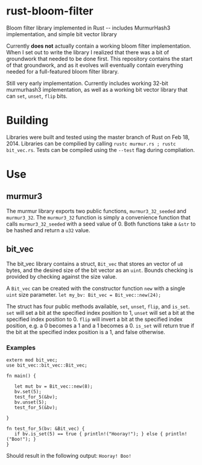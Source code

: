 rust-bloom-filter
=================

Bloom filter library implemented in Rust -- includes MurmurHash3
implementation, and simple bit vector library

Currently **does not** actually contain a working bloom filter
implementation. When I set out to write the library I realized that
there was a bit of groundwork that needed to be done first.  This
repository contains the start of that groundwork, and as it evolves
will eventually contain everything needed for a full-featured bloom
filter library.

Still very early implementation. Currently includes working 32-bit
murmurhash3 implementation, as well as a working bit vector library
that can `set`, `unset`, `flip` bits.


Building
========

Libraries were built and tested using the master branch of Rust on Feb
18, 2014. Libraries can be compilied by calling `rustc murmur.rs ;
rustc bit_vec.rs`. Tests can be compiled using the `--test` flag
during compliation.

Use
===

murmur3
-------

The murmur library exports two public functions, `murmur3_32_seeded`
and `murmur3_32`. The `murmur3_32` function is simply a convenience
function that calls `murmur3_32_seeded` with a seed value of 0. Both
functions take a `&str` to be hashed and return a `u32` value.


bit_vec
-------

The bit_vec library contains a struct, `Bit_vec` that stores an vector
of `u8` bytes, and the desired size of the bit vector as an
`uint`. Bounds checking is provided by checking against the size
value.

A `Bit_vec` can be created with the constructor function `new` with
a single `uint` size parameter.
`let my_bv: Bit_vec = Bit_vec::new(24);`

The struct has four public methods available, `set`, `unset`, `flip`,
and `is_set`. `set` will set a bit at the specified index position to
1, `unset` will set a bit at the specified index position to 0. `flip`
will invert a bit at the specified index position, e.g. a 0 becomes a
1 and a 1 becomes a 0. `is_set` will return true if the bit at the
specified index position is a 1, and false otherwise.

### Examples

	extern mod bit_vec;
	use bit_vec::bit_vec::Bit_vec;

	fn main() {

       let mut bv = Bit_vec::new(8);
       bv.set(5);
       test_for_5(&bv);
       bv.unset(5);
       test_for_5(&bv);
    
	}

	fn test_for_5(bv: &Bit_vec) {
       if bv.is_set(5) == true { println!("Hooray!"); } else { println!("Boo!"); }                             
	}


Should result in the following output:
`Hooray!
 Boo!`

